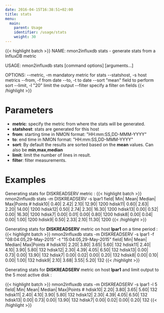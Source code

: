 ```yaml
---
date: 2016-04-15T16:38:51+02:00
title: stats
menu:
  main:
    parent: Usage
    identifier: /usage/stats
    weight: 30
---
```


{{< highlight batch >}}
NAME:
   nmon2influxdb stats - generate stats from a InfluxDB metric

USAGE:
   nmon2influxdb stats [command options] [arguments...]

OPTIONS:
   --metric, -m 	mandatory metric for stats
   --statshost, -s 	host metrics
   --from, -f 		from date
   --to, -t 		to date
   --sort "mean"	field to perform sort
   --limit, -l "20"	limit the output
   --filter 		specify a filter on fields
{{< /highlight >}}

# Parameters

* **metric**: specify the metric from where the stats will be generated.
* **statshost**: stats are generated for this host
* **from**: starting time in NMON format: "HH:mm:SS,DD-MMM-YYYY"
* **to**: end time in NMON format: "HH:mm:SS,DD-MMM-YYYY"
* **sort**: By default the results are sorted based on the **mean** values. Can also be **min**,**max**,**median**
* **limit**: limit the number of lines in result.
* **filter**: filter measurements.

# Examples

Generating stats for DISKREADSERV metric :
{{< highlight batch >}}
nmon2influxdb stats -m DISKREADSERV -s lpar1
          field|     Min|    Mean|  Median|     Max|Points #
        hdisk10|    0.40|    2.42|    2.10|   12.90|    1200
        hdisk11|    0.60|    2.63|    2.20|   14.00|    1200
        hdisk12|    0.50|    2.74|    2.30|   16.30|    1200
        hdisk13|    0.00|    0.52|    0.00|   16.30|    1200
         hdisk7|    0.00|    0.01|    0.00|    0.80|    1200
         hdisk8|    0.00|    0.04|    0.00|    1.00|    1200
         hdisk9|    0.50|    2.33|    2.10|   11.30|    1200
{{< /highlight >}}

Generating stats for **DISKREADSERV** metric on host **lpar1** on a time period :
{{< highlight batch >}}
nmon2influxdb stats -m DISKREADSERV -s lpar1 -f "08:04:05,29-May-2015" -t "15:04:05,29-May-2015"
          field|     Min|    Mean|  Median|     Max|Points #
        hdisk10|    2.20|    3.80|    3.65|    5.60|     132
        hdisk11|    2.40|    4.10|    3.90|    5.80|     132
        hdisk12|    2.30|    4.39|    4.05|    6.50|     132
        hdisk13|    0.00|    0.73|    0.00|   13.90|     132
         hdisk7|    0.00|    0.02|    0.00|    0.20|     132
         hdisk8|    0.00|    0.10|    0.00|    1.00|     132
         hdisk9|    2.10|    3.68|    3.55|    5.20|     132
{{< /highlight >}}

Generating stats for **DISKREADSERV** metric on host **lpar1** and limit output to the 5 most active disk :

{{< highlight batch >}}
nmon2influxdb stats -m DISKREADSERV -s lpar1 -l 5
          field|     Min|    Mean|  Median|     Max|Points #
        hdisk10|    2.20|    3.80|    3.65|    5.60|     132
        hdisk11|    2.40|    4.10|    3.90|    5.80|     132
        hdisk12|    2.30|    4.39|    4.05|    6.50|     132
        hdisk13|    0.00|    0.73|    0.00|   13.90|     132
         hdisk7|    0.00|    0.02|    0.00|    0.20|     132
{{< /highlight >}}
